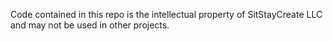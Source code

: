 Code contained in this repo is the intellectual property of SitStayCreate LLC and may not be used in other projects.

